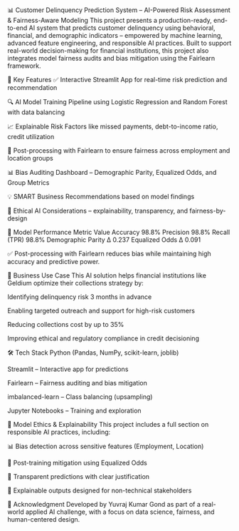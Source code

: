 📊 Customer Delinquency Prediction System – AI-Powered Risk Assessment & Fairness-Aware Modeling
This project presents a production-ready, end-to-end AI system that predicts customer delinquency using behavioral, financial, and demographic indicators – empowered by machine learning, advanced feature engineering, and responsible AI practices. Built to support real-world decision-making for financial institutions, this project also integrates model fairness audits and bias mitigation using the Fairlearn framework.

🚀 Key Features
✅ Interactive Streamlit App for real-time risk prediction and recommendation

🔍 AI Model Training Pipeline using Logistic Regression and Random Forest with data balancing

📈 Explainable Risk Factors like missed payments, debt-to-income ratio, credit utilization

🧠 Post-processing with Fairlearn to ensure fairness across employment and location groups

📊 Bias Auditing Dashboard – Demographic Parity, Equalized Odds, and Group Metrics

💡 SMART Business Recommendations based on model findings

🔐 Ethical AI Considerations – explainability, transparency, and fairness-by-design


🧪 Model Performance
Metric	Value
Accuracy	98.8%
Precision	98.8%
Recall (TPR)	98.8%
Demographic Parity Δ	0.237
Equalized Odds Δ	0.091

✅ Post-processing with Fairlearn reduces bias while maintaining high accuracy and predictive power.

🎯 Business Use Case
This AI solution helps financial institutions like Geldium optimize their collections strategy by:

Identifying delinquency risk 3 months in advance

Enabling targeted outreach and support for high-risk customers

Reducing collections cost by up to 35%

Improving ethical and regulatory compliance in credit decisioning

🛠️ Tech Stack
Python (Pandas, NumPy, scikit-learn, joblib)

Streamlit – Interactive app for predictions

Fairlearn – Fairness auditing and bias mitigation

imbalanced-learn – Class balancing (upsampling)

Jupyter Notebooks – Training and exploration


🤖 Model Ethics & Explainability
This project includes a full section on responsible AI practices, including:

📊 Bias detection across sensitive features (Employment, Location)

🧩 Post-training mitigation using Equalized Odds

📣 Transparent predictions with clear justification

🔄 Explainable outputs designed for non-technical stakeholders

📌 Acknowledgment
Developed by Yuvraj Kumar Gond as part of a real-world applied AI challenge, with a focus on data science, fairness, and human-centered design.
